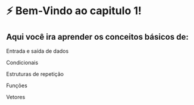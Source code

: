 # ⚡ Bem-Vindo ao capitulo 1!

## Aqui você ira aprender os conceitos básicos de:

Entrada e saída de dados

Condicionais

Estruturas de repetição

Funções

Vetores